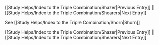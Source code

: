 [[Study Helps/Index to the Triple Combination/Shazer|Previous Entry]]  ||  [[Study Helps/Index to the Triple Combination/Shearers|Next Entry]]

 See [[Study Helps/Index to the Triple Combination/Shorn|Shorn]]

[[Study Helps/Index to the Triple Combination/Shazer|Previous Entry]]  ||  [[Study Helps/Index to the Triple Combination/Shearers|Next Entry]]